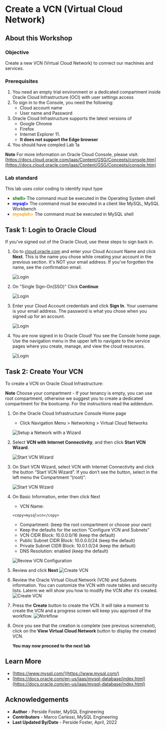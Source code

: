 # Create a VCN (Virtual Cloud Network)

## About this Workshop

### Objective

Create a new VCN (Virtual Cloud Network) to connect our machines and services.

### Prerequisites

1. You need an empty trial environment or a dedicated compartment inside Oracle Cloud Infrastructure (OCI) with user settings access
2. To sign in to the Console, you need the following:
    * Cloud account name
    * User name and Password
3. Oracle Cloud Infrastructure supports the latest versions of
    * Google Chrome
    * Firefox
    * Internet Explorer 11.
    * **It does not support the Edge browser**
4. You should have compled Lab 1a

**Note** For more information on Oracle Cloud Console, please visit: [https://docs.cloud.oracle.com/iaas/Content/GSG/Concepts/console.htm](https://docs.cloud.oracle.com/iaas/Content/GSG/Concepts/console.htm)

### Lab standard

This lab uses color coding to identify input type

* **<span style="color:green">shell></span>** The command must be executed in the Operating System shell
* **<span style="color:blue">mysql></span>** The command must be executed in a client like MySQL, MySQL Workbench
* **<span style="color:orange">mysqlsh></span>** The command must be executed in MySQL shell

## Task 1:  Login to Oracle Cloud

If you've signed out of the Oracle Cloud, use these steps to sign back in.

1. Go to [cloud.oracle.com](https://cloud.oracle.com) and enter your Cloud Account Name and click **Next**. This is the name you chose while creating your account in the previous section. It's NOT your email address. If you've forgotten the name, see the confirmation email.

    ![Login](images/cloud-oracle.png " ")

2. On "Single Sign-On(SSO)" Click **Continue**

    ![Login](images/cloud-login-tenant-single-sigon.png " ")

3. Enter your Cloud Account credentials and click **Sign In**. Your username is your email address. The password is what you chose when you signed up for an account.

    ![Login](images/oci-signin-single-signon.png " ")

4. You are now signed in to Oracle Cloud! You see the Console home page. Use the navigation menu in the upper left to navigate to the service pages where you create, manage, and view the cloud resources.

    ![Login](images/oci-console-home-page.png " ")

## Task 2: Create Your VCN

To create a VCN on Oracle Cloud Infrastructure:

**Note** Choose your compartment - If your tenancy is empty, you can use root compartment, otherwise we suggest you to create a dedicated compartment for the bootcamp. For the instructions read the addendum.

1. On the Oracle Cloud Infrastructure Console Home page
    * Click Navigation Menu > Networking > Virtual Cloud Networks

    ![Setup a Network with a Wizard](images/image023.png)

2. Select **VCN with Internet Connectivity**, and then click **Start VCN Wizard**.

    ![Start VCN Wizard](images/image024.jpg)

3. On Start VCN Wizard, select VCN with Internet Connectivity and click the button “Start VCN Wizard”.
If you don’t see the button, select in the left menu the Compartment “(root)”.

    ![Start VCN Wizard](images/image026.png)

4. On Basic Information, enter then click Next
    * VCN Name:

    ```text
    <copy>mysqlvcn</copy>
    ```

    * Compartment: (keep the root compartment or choose your own)
    * Keep the defaults for the section “Configure VCN and Subnets”
    * VCN CIDR Block: 10.0.0.0/16   (keep the default)
    * Public Subnet CIDR Block: 10.0.0.0/24   (keep the default)
    * Private Subnet CIDR Block: 10.0.1.0/24  (keep the default)
    * DNS Resolution: enabled  (keep the default)

    ![Review VCN Configuration](images/image030.jpg)

5. Review and click **Next**
    ![Create VCN ](images/image032.jpg)

6. Review the Oracle Virtual Cloud Network (VCN) and Subnets information. You can customize the VCN with route tables and security lists. Laterm we will show you how to modify the VCN after it’s created.
    ![Create VCN ](images/image034.jpg)

7. Press the **Create** button to create the VCN. It will take a moment to create the VCN and a progress screen will keep you apprised of the workflow.
    ![Workflow](images/workflow.png)

8. Once you see that the creation is complete (see previous screenshot), click on the **View Virtual Cloud Network** button to display the created VCN.

    **You may now proceed to the next lab**

## Learn More

* [https://www.mysql.com/](https://www.mysql.com/)
* [https://docs.oracle.com/en-us/iaas/mysql-database/index.html](https://docs.oracle.com/en-us/iaas/mysql-database/index.html)

## Acknowledgements

* **Author** - Perside Foster, MySQL Engineering
* **Contributors** -  Marco Carlessi, MySQL Engineering
* **Last Updated By/Date** - Perside Foster, April, 2022
